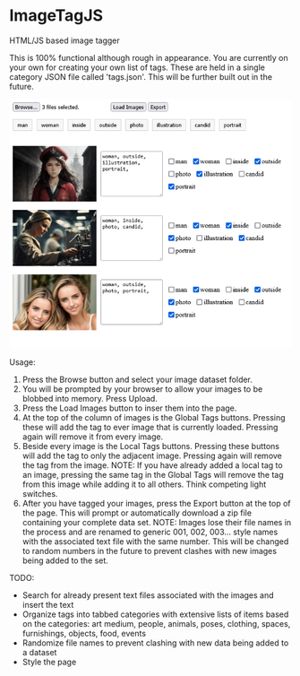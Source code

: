 # ImageTagJS
HTML/JS based image tagger


This is 100% functional although rough in appearance. You are currently on your own for creating your own list of tags. These are held in a single category JSON file called 'tags.json'. This will be further built out in the future.

<img src="ImageTagJS.png"/>

Usage:

<ol>
    <li>Press the Browse button and select your image dataset folder.</li>
    <li>You will be prompted by your browser to allow your images to be blobbed into memory. Press Upload.</li>
    <li>Press the Load Images button to inser them into the page.</li>
    <li>At the top of the column of images is the Global Tags buttons. Pressing these will add the tag to ever image that is currently loaded. Pressing again will remove it from every image.</li>
    <li>Beside every image is the Local Tags buttons. Pressing these buttons will add the tag to only the adjacent image. Pressing again will remove the tag from the image. NOTE: If you have already added a local tag to an image, pressing the same tag in the Global Tags will remove the tag from this image while adding it to all others. Think competing light switches.</li>
    <li>After you have tagged your images, press the Export button at the top of the page. This will prompt or automatically download a zip file containing your complete data set. NOTE: Images lose their file names in the process and are renamed to generic 001, 002, 003... style names with the associated text file with the same number. This will be changed to random numbers in the future to prevent clashes with new images being added to the set.</li>
</ol> 

TODO:
<ul>
    <li>Search for already present text files associated with the images and insert the text</li>
    <li>Organize tags into tabbed categories with extensive lists of items based on the categories: art medium, people, animals, poses, clothing, spaces, furnishings, objects, food, events</li>
    <li>Randomize file names to prevent clashing with new data being added to a dataset</li>
    <li>Style the page</li>
</ul>